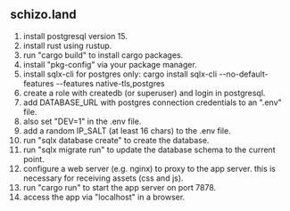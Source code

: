 schizo.land
-----------

1. install postgresql version 15.
2. install rust using rustup.
3. run "cargo build" to install cargo packages.
4. install "pkg-config" via your package manager.
5. install sqlx-cli for postgres only:
   cargo install sqlx-cli --no-default-features --features native-tls,postgres
6. create a role with createdb (or superuser) and login in postgresql.
7. add DATABASE_URL with postgres connection credentials to an ".env" file.
8. also set "DEV=1" in the .env file.
9. add a random IP_SALT (at least 16 chars) to the .env file.
10. run "sqlx database create" to create the database.
11. run "sqlx migrate run" to update the database schema to the current point.
12. configure a web server (e.g. nginx) to proxy to the app server.
    this is necessary for receiving assets (css and js).
13. run "cargo run" to start the app server on port 7878.
14. access the app via "localhost" in a browser.
